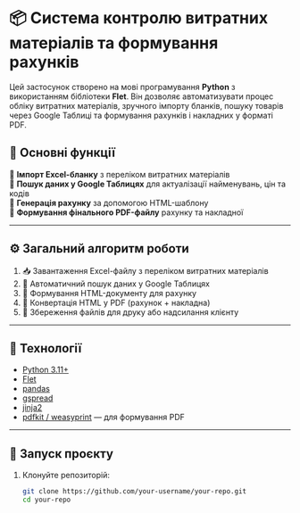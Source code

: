 # 📦 Система контролю витратних матеріалів та формування рахунків

Цей застосунок створено на мові програмування **Python** з використанням бібліотеки **Flet**. Він дозволяє автоматизувати процес обліку витратних матеріалів, зручного імпорту бланків, пошуку товарів через Google Таблиці та формування рахунків і накладних у форматі PDF.

## 🧠 Основні функції

🔹 **Імпорт Excel-бланку** з переліком витратних матеріалів  
🔹 **Пошук даних у Google Таблицях** для актуалізації найменувань, цін та кодів  
🔹 **Генерація рахунку** за допомогою HTML-шаблону  
🔹 **Формування фінального PDF-файлу** рахунку та накладної

---

## ⚙️ Загальний алгоритм роботи

1. 📥 Завантаження Excel-файлу з переліком витратних матеріалів
2. 🔎 Автоматичний пошук даних у Google Таблицях
3. 🧾 Формування HTML-документу для рахунку
4. 📄 Конвертація HTML у PDF (рахунок + накладна)
5. 💾 Збереження файлів для друку або надсилання клієнту

---

## 🧰 Технології

- [Python 3.11+](https://www.python.org/)
- [Flet](https://flet.dev/)
- [pandas](https://pandas.pydata.org/)
- [gspread](https://docs.gspread.org/)
- [jinja2](https://jinja.palletsprojects.com/)
- [pdfkit / weasyprint](https://weasyprint.org/) — для формування PDF

---

## 🚀 Запуск проєкту

1. Клонуйте репозиторій:
   ```bash
   git clone https://github.com/your-username/your-repo.git
   cd your-repo

